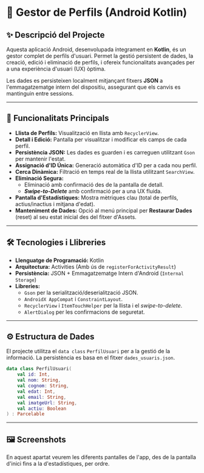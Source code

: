 # 📱 Gestor de Perfils (Android Kotlin)

## ✨ Descripció del Projecte

Aquesta aplicació Android, desenvolupada íntegrament en **Kotlin**, és un gestor complet de perfils d'usuari. Permet la gestió persistent de dades, la creació, edició i eliminació de perfils, i ofereix funcionalitats avançades per a una experiència d'usuari (UX) òptima.

Les dades es persisteixen localment mitjançant fitxers **JSON** a l'emmagatzematge intern del dispositiu, assegurant que els canvis es mantinguin entre sessions.

---

## 🚀 Funcionalitats Principals

* **Llista de Perfils:** Visualització en llista amb `RecyclerView`.
* **Detall i Edició:** Pantalla per visualitzar i modificar els camps de cada perfil.
* **Persistència JSON:** Les dades es guarden i es carreguen utilitzant `Gson` per mantenir l'estat.
* **Assignació d'ID Única:** Generació automàtica d'ID per a cada nou perfil.
* **Cerca Dinàmica:** Filtració en temps real de la llista utilitzant `SearchView`.
* **Eliminació Segura:**
    * Eliminació amb confirmació des de la pantalla de detall.
    * ***Swipe-to-Delete*** amb confirmació per a una UX fluida.
* **Pantalla d'Estadístiques:** Mostra mètriques clau (total de perfils, actius/inactius i mitjana d'edat).
* **Manteniment de Dades:** Opció al menú principal per **Restaurar Dades** (reset) al seu estat inicial des del fitxer d'Assets.

---

## 🛠️ Tecnologies i Llibreries

* **Llenguatge de Programació:** Kotlin
* **Arquitectura:** Activities (Amb ús de `registerForActivityResult`)
* **Persistència:** JSON + Emmagatzematge Intern d'Android (`Internal Storage`)
* **Libreries:**
    * `Gson` per la serialització/deserialització JSON.
    * `AndroidX AppCompat` i `ConstraintLayout`.
    * `RecyclerView` i `ItemTouchHelper` per la llista i el *swipe-to-delete*.
    * `AlertDialog` per les confirmacions de seguretat.

---

## ⚙️ Estructura de Dades

El projecte utilitza el `data class` `PerfilUsuari` per a la gestió de la informació. La persistència es basa en el fitxer `dades_usuaris.json`.

```kotlin
data class PerfilUsuari(
    val id: Int,
    val nom: String,
    val cognom: String,
    val edat: Int,
    val email: String,
    val imatgeUrl: String,
    val actiu: Boolean
) : Parcelable
```

---

## 🖼️ Screenshots

En aquest apartat veurem les diferents pantalles de l'app, des de la pantalla d'inici fins a la d'estadístiques, per ordre.
